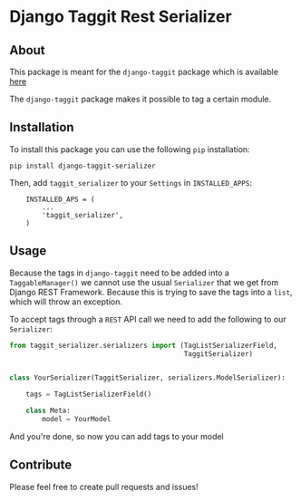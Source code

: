 # Django Taggit Rest Serializer

## About
This package is meant for the `django-taggit` package which is available [here](https://github.com/alex/django-taggit)

The `django-taggit` package makes it possible to tag a certain module.

## Installation
To install this package you can use the following `pip` installation:
```
pip install django-taggit-serializer
```

Then, add `taggit_serializer` to your `Settings` in `INSTALLED_APPS`:
```
    INSTALLED_APS = (
        ...
        'taggit_serializer',
    )
```

## Usage
Because the tags in `django-taggit` need to be added into a `TaggableManager()` we cannot use the usual `Serializer` that we get from Django REST Framework. Because this is trying to save the tags into a `list`, which will throw an exception.

To accept tags through a `REST` API call we need to add the following to our `Serializer`:
```python
from taggit_serializer.serializers import (TagListSerializerField,
                                           TaggitSerializer)


class YourSerializer(TaggitSerializer, serializers.ModelSerializer):

    tags = TagListSerializerField()

    class Meta:
        model = YourModel
```

And you're done, so now you can add tags to your model

## Contribute

Please feel free to create pull requests and issues!